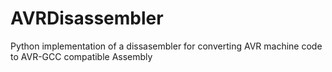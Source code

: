 # AVRDisassembler
Python implementation of a dissasembler for converting AVR machine code to AVR-GCC compatible Assembly

